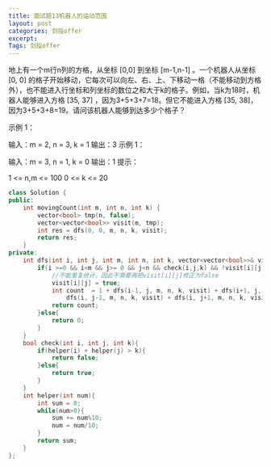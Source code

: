 ```yaml
---
title: 面试题13机器人的运动范围
layout: post
categories: 剑指offer
excerpt: 
Tags: 剑指offer
---
```


地上有一个m行n列的方格，从坐标 [0,0] 到坐标 [m-1,n-1] 。一个机器人从坐标 [0, 0] 的格子开始移动，它每次可以向左、右、上、下移动一格（不能移动到方格外），也不能进入行坐标和列坐标的数位之和大于k的格子。例如，当k为18时，机器人能够进入方格 [35, 37] ，因为3+5+3+7=18。但它不能进入方格 [35, 38]，因为3+5+3+8=19。请问该机器人能够到达多少个格子？

示例 1：

输入：m = 2, n = 3, k = 1
输出：3
示例 1：

输入：m = 3, n = 1, k = 0
输出：1
提示：

1 <= n,m <= 100
0 <= k <= 20

```c++
class Solution {
public:
    int movingCount(int m, int n, int k) {
        vector<bool> tmp(n, false);
        vector<vector<bool>> visit(m, tmp);
        int res = dfs(0, 0, m, n, k, visit);
        return res;
    }
private:
    int dfs(int i, int j, int m, int n, int k, vector<vector<bool>>& visit){
        if(i >=0 && i<m && j>= 0 && j<n && check(i,j,k) && !visit[i][j]){
          	//不能重复统计，因此不需要再把visit[i][j]修正为false
            visit[i][j] = true;
            int count  = 1 + dfs(i-1, j, m, n, k, visit) + dfs(i+1, j, m, n, k, visit) +
                dfs(i, j-1, m, n, k, visit) + dfs(i, j+1, m, n, k, visit);
            return count;
        }else{
            return 0;
        }
    }
    bool check(int i, int j, int k){
        if(helper(i) + helper(j) > k){
            return false;
        }else{
            return true;
        }
    }
    int helper(int num){
        int sum = 0;
        while(num>0){
            sum += num%10;
            num = num/10;
        }
        return sum;
    }
};
```

